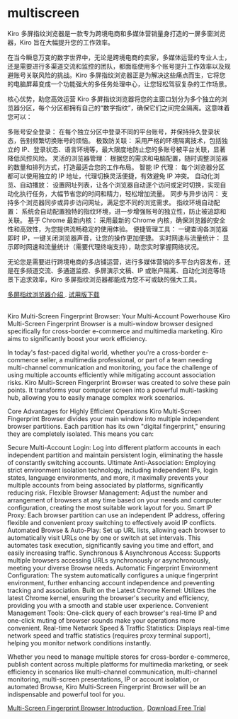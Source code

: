 # multiscreen
Kiro 多屏指纹浏览器是一款专为跨境电商和多媒体营销量身打造的一屏多窗浏览器，Kiro 旨在大幅提升您的工作效率。 

在当今瞬息万变的数字世界中，无论是跨境电商的卖家，多媒体运营的专业人士，还是需要进行多渠道交流和监控的团队，都面临使用多个账号提升工作效率以及规避账号关联风险的挑战。Kiro 多屏指纹浏览器正是为解决这些痛点而生，它将您的电脑屏幕变成一个功能强大的多任务处理中心，让您轻松驾驭复杂的工作场景。

核心优势，助您高效运营
Kiro 多屏指纹浏览器将您的主窗口划分为多个独立的浏览器分区，每个分区都拥有自己的“数字指纹”，确保它们之间完全隔离。这意味着您可以：

多账号安全登录： 在每个独立分区中登录不同的平台账号，并保持持久登录状态，告别频繁切换账号的烦恼。
极致防关联： 采用严格的环境隔离技术，包括独立的 IP、登录状态、语言环境等，最大限度地防止您的多账号被平台关联，显著降低风控风险。
灵活的浏览器管理： 根据您的需求和电脑配置，随时调整浏览器的数量和排列方式，打造最适合您的工作布局。
智能 IP 代理： 每个浏览器分区都可以使用独立的 IP 地址，代理切换灵活便捷，有效避免 IP 冲突。
自动化浏览、自动播放： 设置网址列表，让各个浏览器自动逐个访问或定时切换，实现自动化执行任务，大幅节省您的时间和精力，轻松增加流量。
同步与异步访问： 支持多个浏览器同步或异步访问网址，满足您不同的浏览需求。
指纹环境自动配置： 系统会自动配置独特的指纹环境，进一步增强账号的独立性，防止被追踪和关联。
基于 Chrome 最新内核： 采用最新的 Chrome 内核，确保浏览器的安全性和高效性，为您提供流畅稳定的使用体验。
便捷管理工具： 一键查询各浏览器即时 IP，一键关闭浏览器声音，让您的操作更加便捷。
实时网速与流量统计： 显示即时网速和流量统计（需要代理终端支持），助您实时掌握网络状况。

无论您是需要进行跨境电商的多店铺运营，进行多媒体营销的多平台内容发布，还是在多频道交流、多通道监控、多屏演示文稿、IP 或账户隔离、自动化浏览等场景下追求效率，Kiro 多屏指纹浏览器都能成为您不可或缺的强大工具。

<a href="https://www.tradesir.com/multiscreen/cn"> 多屏指纹浏览器介绍 </a> .  <a href="https://www.tradesir.com/Download/Multiscreens.zip">试用版下载</a><br /><br />

Kiro Multi-Screen Fingerprint Browser: Your Multi-Account Powerhouse
Kiro Multi-Screen Fingerprint Browser is a multi-window browser designed specifically for cross-border e-commerce and multimedia marketing. Kiro aims to significantly boost your work efficiency.

In today's fast-paced digital world, whether you're a cross-border e-commerce seller, a multimedia professional, or part of a team needing multi-channel communication and monitoring, you face the challenge of using multiple accounts efficiently while mitigating account association risks. Kiro Multi-Screen Fingerprint Browser was created to solve these pain points. It transforms your computer screen into a powerful multi-tasking hub, allowing you to easily manage complex work scenarios.

Core Advantages for Highly Efficient Operations
Kiro Multi-Screen Fingerprint Browser divides your main window into multiple independent browser partitions. Each partition has its own "digital fingerprint," ensuring they are completely isolated. This means you can:

Secure Multi-Account Login: Log into different platform accounts in each independent partition and maintain persistent login, eliminating the hassle of constantly switching accounts.
Ultimate Anti-Association: Employing strict environment isolation technology, including independent IPs, login states, language environments, and more, it maximally prevents your multiple accounts from being associated by platforms, significantly reducing risk.
Flexible Browser Management: Adjust the number and arrangement of browsers at any time based on your needs and computer configuration, creating the most suitable work layout for you.
Smart IP Proxy: Each browser partition can use an independent IP address, offering flexible and convenient proxy switching to effectively avoid IP conflicts.
Automated Browse & Auto-Play: Set up URL lists, allowing each browser to automatically visit URLs one by one or switch at set intervals. This automates task execution, significantly saving you time and effort, and easily increasing traffic.
Synchronous & Asynchronous Access: Supports multiple browsers accessing URLs synchronously or asynchronously, meeting your diverse Browse needs.
Automatic Fingerprint Environment Configuration: The system automatically configures a unique fingerprint environment, further enhancing account independence and preventing tracking and association.
Built on the Latest Chrome Kernel: Utilizes the latest Chrome kernel, ensuring the browser's security and efficiency, providing you with a smooth and stable user experience.
Convenient Management Tools: One-click query of each browser's real-time IP and one-click muting of browser sounds make your operations more convenient.
Real-time Network Speed & Traffic Statistics: Displays real-time network speed and traffic statistics (requires proxy terminal support), helping you monitor network conditions instantly.

Whether you need to manage multiple stores for cross-border e-commerce, publish content across multiple platforms for multimedia marketing, or seek efficiency in scenarios like multi-channel communication, multi-channel monitoring, multi-screen presentations, IP or account isolation, or automated Browse, Kiro Multi-Screen Fingerprint Browser will be an indispensable and powerful tool for you.

<a href="https://www.tradesir.com/multiscreen/en"> Multi-Screen Fingerprint Browser Introduction </a> .  <a href="https://www.tradesir.com/Download/Multiscreens.zip"> Download Free Trial </a><br /><br />
